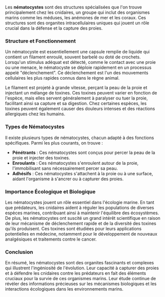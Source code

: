 Les **nématocystes** sont des structures spécialisées que l'on trouve principalement chez les cnidaires, un groupe qui inclut des organismes marins comme les méduses, les anémones de mer et les coraux. Ces structures sont des organites intracellulaires uniques qui jouent un rôle crucial dans la défense et la capture des proies.

### Structure et Fonctionnement

Un nématocyste est essentiellement une capsule remplie de liquide qui contient un filament enroulé, souvent barbelé ou doté de crochets. Lorsqu'un stimulus adéquat est détecté, comme le contact avec une proie ou une menace, le nématocyste se déploie rapidement en un processus appelé "déclenchement". Ce déclenchement est l'un des mouvements cellulaires les plus rapides connus dans le règne animal.

Le filament est projeté à grande vitesse, perçant la peau de la proie et injectant un mélange de toxines. Ces toxines peuvent varier en fonction de l'espèce, mais elles servent généralement à paralyser ou tuer la proie, facilitant ainsi sa capture et sa digestion. Chez certaines espèces, les toxines peuvent également causer des douleurs intenses et des réactions allergiques chez les humains.

### Types de Nématocystes

Il existe plusieurs types de nématocystes, chacun adapté à des fonctions spécifiques. Parmi les plus courants, on trouve :

- **Pénétrants** : Ces nématocystes sont conçus pour percer la peau de la proie et injecter des toxines.
- **Enroulants** : Ces nématocystes s'enroulent autour de la proie, l'immobilisant sans nécessairement percer sa peau.
- **Adhésifs** : Ces nématocystes s'attachent à la proie ou à une surface, aidant l'organisme à s'ancrer ou à capturer des proies.

### Importance Écologique et Biologique

Les nématocystes jouent un rôle essentiel dans l'écologie marine. En tant que prédateurs, les cnidaires aident à réguler les populations de diverses espèces marines, contribuant ainsi à maintenir l'équilibre des écosystèmes. De plus, les nématocystes ont suscité un grand intérêt scientifique en raison de leur mécanisme de déclenchement rapide et de la diversité des toxines qu'ils produisent. Ces toxines sont étudiées pour leurs applications potentielles en médecine, notamment pour le développement de nouveaux analgésiques et traitements contre le cancer.

### Conclusion

En résumé, les nématocystes sont des organites fascinants et complexes qui illustrent l'ingéniosité de l'évolution. Leur capacité à capturer des proies et à défendre les cnidaires contre les prédateurs en fait des éléments cruciaux pour la survie de ces organismes marins. Leur étude continue de révéler des informations précieuses sur les mécanismes biologiques et les interactions écologiques dans les environnements marins.